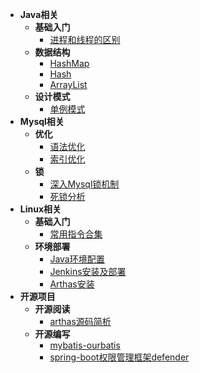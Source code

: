 - **Java相关**
  - **基础入门**
    - [进程和线程的区别](zh-cn/java/introduction/processes-and-threads.md)
  - **数据结构**
    - [HashMap](zh-cn/java/data-structure/hashmap.md)
    - [Hash](zh-cn/java/data-structure/hash.md)
    - [ArrayList](zh-cn/java/data-structure/arraylist.md)
  - **设计模式**
    - [单例模式](zh-cn/java/design-mode/single-mode.md)
- **Mysql相关**
  - **优化**
    - [语法优化]()
    - [索引优化]()
  - **锁**
    - [深入Mysql锁机制]()
    - [死锁分析]()
- **Linux相关**
  - **基础入门**
    - [常用指令合集](zh-cn/linux/introduction/instruction-set.md)
  - **环境部署**
    - [Java环境配置](zh-cn/linux/deployment-environment/java.md)
    - [Jenkins安装及部署](zh-cn/linux/deployment-environment/jenkins.md)
    - [Arthas安装](zh-cn/linux/deployment-environment/arthas.md)
- **开源项目**
  - **开源阅读**
    - [arthas源码简析](zh-cn/opensource/opensource-read/arthas.md)
  - **开源编写**
    - [mybatis-ourbatis](zh-cn/opensource/opensource-write/ourbatis.md)
    - [spring-boot权限管理框架defender](zh-cn/opensource/opensource-write/defender.md)
